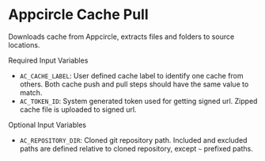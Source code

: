 # Appcircle Cache Pull

Downloads cache from Appcircle, extracts files and folders to source locations.

Required Input Variables

- `AC_CACHE_LABEL`: User defined cache label to identify one cache from others. Both cache push and pull steps should have the same value to match.
- `AC_TOKEN_ID`: System generated token used for getting signed url. Zipped cache file is uploaded to signed url.

Optional Input Variables

- `AC_REPOSITORY_DIR`: Cloned git repository path. Included and excluded paths are defined relative to cloned repository, except `~` prefixed paths.
